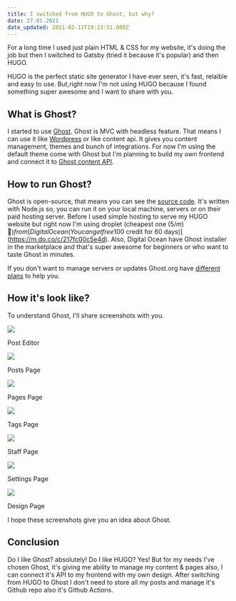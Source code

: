 ```yaml
---
title: I switched from HUGO to Ghost, but why?
date: 27.01.2021
date_updated: 2021-02-11T19:13:51.000Z
---
```


For a long time I used just plain HTML & CSS for my website, it's doing the job but then I switched to Gatsby (tried it because it's popular) and then HUGO. 

HUGO is the perfect static site generator I have ever seen, it's fast, relaible and easy to use. But,right now I'm not using HUGO because I found something super awesome and I want to share with you.

## What is Ghost?

I started to use [Ghost](https://ghost.org). Ghost is MVC with headless feature. That means I can use it like [Wordpress](https://wordpress.org) or like content api. It gives you content management, themes and bunch of integrations. For now I'm using the default theme come with Ghost but I'm planning to build my own frontend and connect it to [Ghost content API](https://ghost.org/docs/content-api/).

## How to run Ghost?

Ghost is open-source, that means you can see the [source code](https://github.com/TryGhost/Ghost). It's written with Node.js so, you can run it on your local machine, servers or on their paid hosting server. Before I used simple hosting to serve my HUGO website but right now I'm using droplet (cheapest one (5$/m) 🙂) from [Digital Ocean(You can get free 100$ credit for 60 days)](https://m.do.co/c/217fc00c5e4d). Also, Digital Ocean have Ghost installer in the marketplace and that's super awesome for beginners or who want to taste Ghost in minutes.

If you don't want to manage servers or updates Ghost.org have [different plans](https://ghost.org/pricing/) to help you.

## How it's look like?

To understand Ghost, I'll share screenshots with you.

![](/images/why-i-switched-from-hugo-to-ghost/ghost-post-page.png)

Post Editor

![](/images/why-i-switched-from-hugo-to-ghost/ghost-posts-page.png)

Posts Page

![](/images/why-i-switched-from-hugo-to-ghost/ghost-pages-page.png)

Pages Page

![](/images/why-i-switched-from-hugo-to-ghost/ghost-tags-page.png)

Tags Page

![](/images/why-i-switched-from-hugo-to-ghost/ghost-staff-page.png)

Staff Page

![](/images/why-i-switched-from-hugo-to-ghost/ghost-settings-page.png)

Settings Page

![](/images/why-i-switched-from-hugo-to-ghost/ghost-design-page.png)

Design Page

I hope these screenshots give you an idea about Ghost.

## Conclusion

Do I like Ghost? absolutely! Do I like HUGO? Yes! But for my needs I've chosen Ghost, it's giving me ability to manage my content & pages also, I can connect it's API to my frontend with my own design. After switching from HUGO to Ghost I don't need to store all my posts and manage it's Github repo also it's Github Actions.
